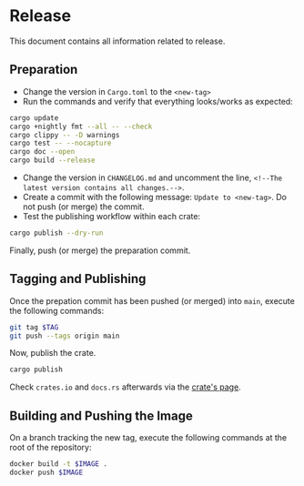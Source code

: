 # Release

This document contains all information related to release.

## Preparation

- Change the version in `Cargo.toml` to the `<new-tag>`
- Run the commands and verify that everything looks/works as expected:

```sh
cargo update
cargo +nightly fmt --all -- --check
cargo clippy -- -D warnings
cargo test -- --nocapture
cargo doc --open
cargo build --release
```

- Change the version in `CHANGELOG.md` and uncomment the line, `<!--The latest version contains all changes.-->`.
- Create a commit with the following message: `Update to <new-tag>`. Do not push (or merge) the commit.
- Test the publishing workflow within each crate:

```sh
cargo publish --dry-run
```

Finally, push (or merge) the preparation commit.

## Tagging and Publishing

Once the prepation commit has been pushed (or merged) into `main`, execute the following commands:

```sh
git tag $TAG
git push --tags origin main
```

Now, publish the crate.

```sh
cargo publish
```

Check `crates.io` and `docs.rs` afterwards via the [crate's page](https://crates.io/crates/kimager).

## Building and Pushing the Image

On a branch tracking the new tag, execute the following commands at the root of the repository:

```sh
docker build -t $IMAGE .
docker push $IMAGE
```
